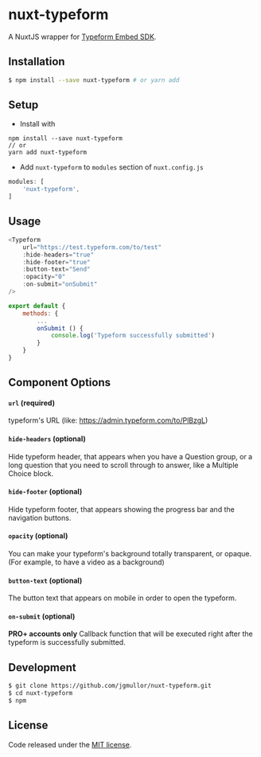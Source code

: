 # nuxt-typeform
A NuxtJS wrapper for [Typeform Embed SDK](https://developer.typeform.com/embed/).

## Installation

```bash
$ npm install --save nuxt-typeform # or yarn add
```

## Setup
- Install with 
```
npm install --save nuxt-typeform
// or
yarn add nuxt-typeform
```
- Add `nuxt-typeform` to `modules` section of `nuxt.config.js`
```js
modules: [
    'nuxt-typeform',
]
```

## Usage
```js
<Typeform
    url="https://test.typeform.com/to/test"
    :hide-headers="true"
    :hide-footer="true"
    :button-text="Send"
    :opacity="0"
    :on-submit="onSubmit"
/>
```

```js
export default {
    methods: {
        ...
        onSubmit () {
            console.log('Typeform successfully submitted')
        }
    }
}
```

## Component Options

#### `url` (required)
typeform's URL (like: https://admin.typeform.com/to/PlBzgL)

#### `hide-headers` (optional)
Hide typeform header, that appears when you have a Question group, or a long question that you need to scroll through to answer, like a Multiple Choice block.

#### `hide-footer` (optional)
Hide typeform footer, that appears showing the progress bar and the navigation buttons.

#### `opacity` (optional)
You can make your typeform's background totally transparent, or opaque. (For example, to have a video as a background)

#### `button-text` (optional)
The button text that appears on mobile in order to open the typeform.

#### `on-submit` (optional)
**PRO+ accounts only** Callback function that will be executed right after the typeform is successfully submitted.	

## Development

```bash
$ git clone https://github.com/jgmullor/nuxt-typeform.git
$ cd nuxt-typeform
$ npm
```

## License
Code released under the [MIT license](LICENSE.txt).